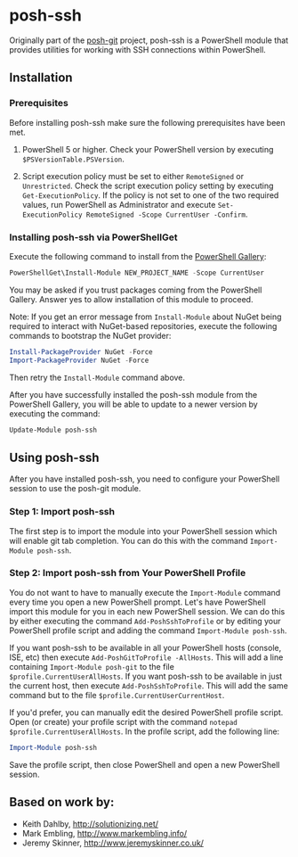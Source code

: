 # posh-ssh

<!--[![posh-git on PowerShell Gallery](https://img.shields.io/powershellgallery/dt/posh-ssh.svg)](https://www.powershellgallery.org/packages/posh-ssh/)-->


Originally part of the [posh-git](https://github.com/dahlbyk/posh-git) project, posh-ssh is a PowerShell module that provides utilities for working with SSH connections within PowerShell.

## Installation
### Prerequisites
Before installing posh-ssh make sure the following prerequisites have been met.

1. PowerShell 5 or higher. Check your PowerShell version by executing `$PSVersionTable.PSVersion`.

2. Script execution policy must be set to either `RemoteSigned` or `Unrestricted`.
   Check the script execution policy setting by executing `Get-ExecutionPolicy`.
   If the policy is not set to one of the two required values, run PowerShell as Administrator and execute `Set-ExecutionPolicy RemoteSigned -Scope CurrentUser -Confirm`.

### Installing posh-ssh via PowerShellGet
Execute the following command to install from the [PowerShell Gallery](https://www.powershellgallery.com/):

```powershell
PowerShellGet\Install-Module NEW_PROJECT_NAME -Scope CurrentUser
```
You may be asked if you trust packages coming from the PowerShell Gallery. Answer yes to allow installation of this module to proceed.

Note: If you get an error message from `Install-Module` about NuGet being required to interact with NuGet-based repositories, execute the following commands to bootstrap the NuGet provider:
```powershell
Install-PackageProvider NuGet -Force
Import-PackageProvider NuGet -Force
```
Then retry the `Install-Module` command above.

After you have successfully installed the posh-ssh module from the PowerShell Gallery, you will be able to update to a newer version by executing the command:
```powershell
Update-Module posh-ssh
```

## Using posh-ssh
After you have installed posh-ssh, you need to configure your PowerShell session to use the posh-git module.

### Step 1: Import posh-ssh
The first step is to import the module into your PowerShell session which will enable git tab completion.
You can do this with the command `Import-Module posh-ssh`.

### Step 2: Import posh-ssh from Your PowerShell Profile
You do not want to have to manually execute the `Import-Module` command every time you open a new PowerShell prompt.
Let's have PowerShell import this module for you in each new PowerShell session.
We can do this by either executing the command `Add-PoshSshToProfile` or by editing your PowerShell profile script and adding the command `Import-Module posh-ssh`.

If you want posh-ssh to be available in all your PowerShell hosts (console, ISE, etc) then execute `Add-PoshGitToProfile -AllHosts`.
This will add a line containing `Import-Module posh-git` to the file `$profile.CurrentUserAllHosts`.
If you want posh-ssh to be available in just the current host, then execute `Add-PoshSshToProfile`.
This will add the same command but to the file `$profile.CurrentUserCurrentHost`.

If you'd prefer, you can manually edit the desired PowerShell profile script.
Open (or create) your profile script with the command `notepad $profile.CurrentUserAllHosts`.
In the profile script, add the following line:
```powershell
Import-Module posh-ssh
```
Save the profile script, then close PowerShell and open a new PowerShell session.

## Based on work by:

 - Keith Dahlby, http://solutionizing.net/
 - Mark Embling, http://www.markembling.info/
 - Jeremy Skinner, http://www.jeremyskinner.co.uk/
